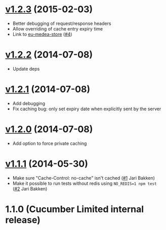 # [v1.2.3](https://github.com/cucumber-ltd/eu/compare/v1.2.2...v1.2.3) (2015-02-03)

* Better debugging of request/response headers
* Allow overriding of cache entry expiry time
* Link to [eu-medea-store](https://github.com/medea/eu-medea-store) ([#4](https://github.com/cucumber-ltd/eu/issues/4))

# [v1.2.2](https://github.com/cucumber-ltd/eu/compare/v1.2.1...v1.2.2) (2014-07-08)

* Update deps

# [v1.2.1](https://github.com/cucumber-ltd/eu/compare/v1.2.0...v1.2.1) (2014-07-08)

* Add debugging
* Fix caching bug: only set expiry date when explicitly sent by the server

# [v1.2.0](https://github.com/cucumber-ltd/eu/compare/v1.1.1...v1.2.0) (2014-07-08)

* Add option to force private caching

# [v1.1.1](https://github.com/cucumber-ltd/eu/compare/v1.1.0...v1.1.1) (2014-05-30)

* Make sure "Cache-Control: no-cache" isn't cached ([#1](https://github.com/cucumber-ltd/eu/pull/1) Jari Bakken)
* Make it possible to run tests without redis using `NO_REDIS=1 npm test` ([#2](https://github.com/cucumber-ltd/eu/pull/2) Jari Bakken)

# 1.1.0 (Cucumber Limited internal release)
